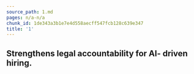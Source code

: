 ```yaml
---
source_path: 1.md
pages: n/a-n/a
chunk_id: 1de343a3b1e7e4d558aecff547fcb128c639e347
title: '1'
---
```

## Strengthens legal accountability for AI- driven hiring.
